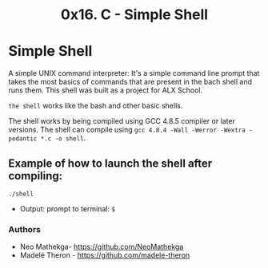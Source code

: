 <h1><p align="center">0x16. C - Simple Shell</h1></p></font>

# Simple Shell
A simple UNIX command interpreter: It's a simple command line prompt that takes the most basics of commands that are present in the bach shell and runs them. 
This shell was built as a project for ALX School.

`the shell` works like the bash and other basic shells.

The shell works by being compiled using GCC 4.8.5 compiler or later versions. The shell can compile using `gcc 4.8.4 -Wall -Werror -Wextra -pedantic *.c -o shell`.

## Example of how to launch the shell after compiling:
`./shell`

* Output: prompt to terminal: `$ `


### Authors
* Neo Mathekga- https://github.com/NeoMathekga
* Madelé Theron - https://github.com/madele-theron
